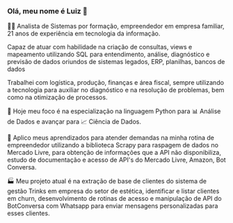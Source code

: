 ### Olá, meu nome é Luiz 👋

👨‍💼 Analista de Sistemas por formação, empreendedor em empresa familiar, 21 anos de experiência em tecnologia da informação.<br>

Capaz de atuar com habilidade na criação de consultas, views e mapeamento utilizando SQL para entendimento, análise, diagnóstico e previsão de dados oriundos de sistemas legados, ERP, planilhas, bancos de dados<br>

Trabalhei com logística, produção, finanças e área fiscal, sempre utilizando a tecnologia para auxiliar no diagnóstico e na resolução de problemas, bem como na otimização de processos.<br>

🚀 Hoje meu foco é na especialização na linguagem Python para 📊 Análise de Dados e avançar para 📈 Ciência de Dados.<br>

💼 Aplico meus aprendizados para atender demandas na minha rotina de empreendedor utilizando a biblioteca Scrapy para raspagem de dados no Mercado Livre, para obtenção de informações que a API não disponibiliza, estudo de documentação e acesso de API's do Mercado Livre, Amazon, Bot Conversa.<br>

🏭 Meu projeto atual é na extração de base de clientes do sistema de gestão Trinks em empresa do setor de estética, identificar e listar clientes em churn, desenvolvimento de rotinas de acesso e manipulação de API do BotConversa com Whatsapp para enviar mensagens personalizadas para esses clientes.


